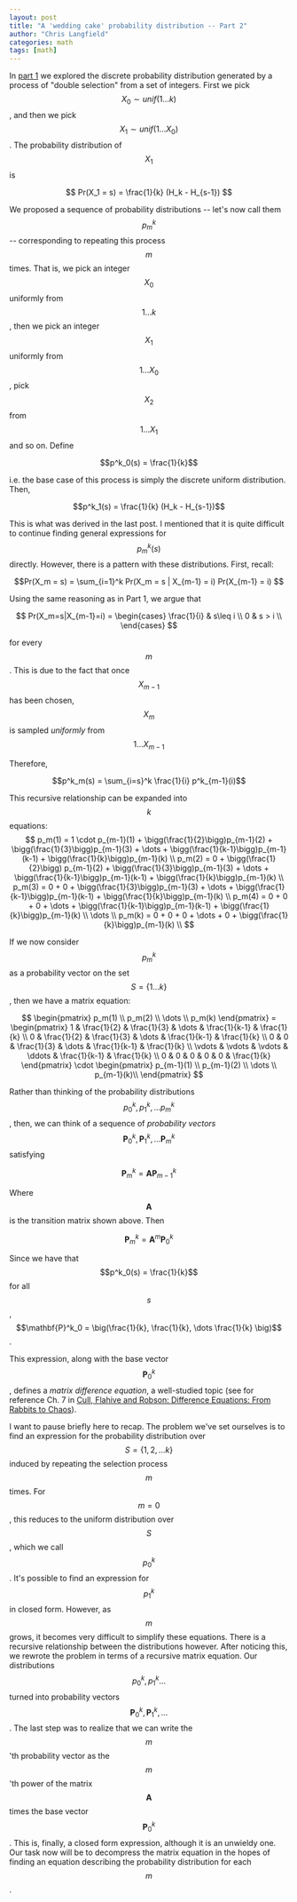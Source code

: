 ```yaml
---
layout: post
title: "A 'wedding cake' probability distribution -- Part 2"
author: "Chris Langfield"
categories: math
tags: [math]
---
```


In [part 1](https://chris-langfield.github.io/wedding-cake) we explored the discrete probability distribution generated by a process of "double selection" from a set of integers. First we pick $$X_0 \sim unif(1\dots k)$$, and then we pick $$X_1 \sim unif(1\dots X_0)$$. The probability distribution of $$X_1$$ is

$$ Pr(X_1 = s) = \frac{1}{k} (H_k - H_{s-1}) $$

We proposed a sequence of probability distributions -- let's now call them $$p^k_m$$ -- corresponding to repeating this process $$m$$ times. That is, we pick an integer $$X_0$$ uniformly from $$1 \dots k$$, then we pick an integer $$X_1$$ uniformly from $$1 \dots X_0$$, pick $$X_2$$ from $$1 \dots X_1$$ and so on. Define 

$$p^k_0(s) = \frac{1}{k}$$

i.e. the base case of this process is simply the discrete uniform distribution. Then,

$$p^k_1(s) = \frac{1}{k} (H_k - H_{s-1})$$

This is what was derived in the last post. I mentioned that it is quite difficult to continue finding general expressions for $$p^k_m(s)$$ directly. However, there is a pattern with these distributions. First, recall:

$$Pr(X_m = s) = \sum_{i=1}^k Pr(X_m = s | X_{m-1} = i) Pr(X_{m-1} = i) $$

Using the same reasoning as in Part 1, we argue that 

$$
Pr(X_m=s|X_{m-1}=i) = \begin{cases} 
    \frac{1}{i} & s\leq i \\
    0 & s > i \\
  \end{cases}
$$

for every $$m$$. This is due to the fact that once $$X_{m-1}$$ has been chosen, $$X_m$$ is sampled *uniformly* from $$1\dots X_{m-1}$$

Therefore,

$$p^k_m(s) = \sum_{i=s}^k \frac{1}{i} p^k_{m-1}(i)$$

This recursive relationship can be expanded into $$k$$ equations:
$$
p_m(1) = 1 \cdot p_{m-1}(1) + \bigg(\frac{1}{2}\bigg)p_{m-1}(2) + \bigg(\frac{1}{3}\bigg)p_{m-1}(3) + \dots + \bigg(\frac{1}{k-1}\bigg)p_{m-1}(k-1) + \bigg(\frac{1}{k}\bigg)p_{m-1}(k) \\
p_m(2) = 0  + \bigg(\frac{1}{2}\bigg) p_{m-1}(2) + \bigg(\frac{1}{3}\bigg)p_{m-1}(3) + \dots + \bigg(\frac{1}{k-1}\bigg)p_{m-1}(k-1) + \bigg(\frac{1}{k}\bigg)p_{m-1}(k) \\
p_m(3) = 0  + 0 + \bigg(\frac{1}{3}\bigg)p_{m-1}(3) + \dots + \bigg(\frac{1}{k-1}\bigg)p_{m-1}(k-1) + \bigg(\frac{1}{k}\bigg)p_{m-1}(k) \\
p_m(4) = 0 + 0 + 0  + \dots + \bigg(\frac{1}{k-1}\bigg)p_{m-1}(k-1) + \bigg(\frac{1}{k}\bigg)p_{m-1}(k) \\
\dots \\
p_m(k) = 0 + 0 + 0  + \dots + 0 + \bigg(\frac{1}{k}\bigg)p_{m-1}(k) \\
$$

If we now consider $$p^k_m$$ as a probability vector on the set $$S = \{1\dots k\}$$, then we have a matrix equation:

$$
    \begin{pmatrix}
      p_m(1) \\
      p_m(2) \\
      \dots \\
      p_m(k)
    \end{pmatrix}
    =
    \begin{pmatrix}
      1 & \frac{1}{2} & \frac{1}{3} & \dots & \frac{1}{k-1} & \frac{1}{k} \\
      0 & \frac{1}{2} & \frac{1}{3} & \dots  & \frac{1}{k-1} & \frac{1}{k} \\
      0 & 0 & \frac{1}{3} & \dots & \frac{1}{k-1} & \frac{1}{k} \\
      \vdots & \vdots & \vdots & \ddots & \frac{1}{k-1} & \frac{1}{k} \\
      0 & 0 & 0 & 0 & 0 & \frac{1}{k} 
    \end{pmatrix}
    \cdot
    \begin{pmatrix}
      p_{m-1}(1) \\
      p_{m-1}(2) \\
      \dots \\
      p_{m-1}(k)\\
    \end{pmatrix}
$$

Rather than thinking of the probability distributions $$p^k_0, p^k_1, \dots p^k_m$$, then, we can think of a sequence of *probability vectors* $$\mathbf{P}^k_0, \mathbf{P}^k_1, \dots \mathbf{P}^k_m$$ satisfying

$$
\mathbf{P}^k_m = \mathbf{A}\mathbf{P}^k_{m-1}
$$

Where $$\mathbf{A}$$ is the transition matrix shown above. Then

$$\mathbf{P}^k_m = \mathbf{A}^m \mathbf{P}^k_0$$

Since we have that $$p^k_0(s) = \frac{1}{k}$$ for all $$s$$, $$\mathbf{P}^k_0 = \big(\frac{1}{k}, \frac{1}{k}, \dots \frac{1}{k} \big)$$. 

This expression, along with the base vector $$\mathbf{P}^k_0$$, defines a *matrix difference equation*, a well-studied topic (see for reference Ch. 7 in [Cull, Flahive and Robson: Difference Equations: From Rabbits to Chaos](https://link.springer.com/book/10.1007/0-387-27645-9)). 

I want to pause briefly here to recap. The problem we've set ourselves is to find an expression for the probability distribution over $$S = \{1, 2, \dots k\}$$ induced by repeating the selection process $$m$$ times. For $$m=0$$, this reduces to the uniform distribution over $$S$$, which we call $$p^k_0$$. It's possible to find an expression for $$p^k_1$$ in closed form. However, as $$m$$ grows, it becomes very difficult to simplify these equations. There is a recursive relationship between the distributions however. After noticing this, we rewrote the problem in terms of a recursive matrix equation. Our distributions $$p^k_0, p^k_1 \dots$$ turned into probability vectors $$\mathbf{P}^k_0, \mathbf{P}^k_1, \dots$$. The last step was to realize that we can write the $$m$$'th probability vector as the $$m$$'th power of the matrix $$\mathbf{A}$$ times the base vector $$\mathbf{P}^k_0$$. This is, finally, a closed form expression, although it is an unwieldy one. Our task now will be to decompress the matrix equation in the hopes of finding an equation describing the probability distribution for each $$m$$.
